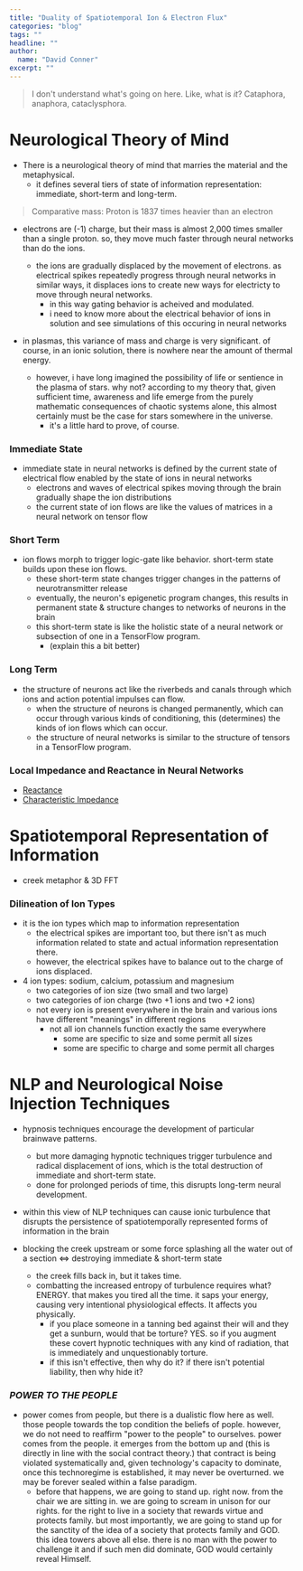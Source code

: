 ```yaml
---
title: "Duality of Spatiotemporal Ion & Electron Flux"
categories: "blog"
tags: ""
headline: ""
author:
  name: "David Conner"
excerpt: ""
---
```


> I don't understand what's going on here. Like, what is *it*?
> Cataphora, anaphora, cataclysphora.

# Neurological Theory of Mind

- There is a neurological theory of mind that marries the material and
  the metaphysical.
  - it defines several tiers of state of information representation:
    immediate, short-term and long-term.

> Comparative mass: Proton is 1837 times heavier than an electron

- electrons are (-1) charge, but their mass is almost 2,000 times
  smaller than a single proton. so, they move much faster through
  neural networks than do the ions.
  - the ions are gradually displaced by the movement of electrons. as
    electrical spikes repeatedly progress through neural networks in
    similar ways, it displaces ions to create new ways for electricty
    to move through neural networks.
    - in this way gating behavior is acheived and modulated.
    - i need to know more about the electrical behavior of ions in
      solution and see simulations of this occuring in neural networks

- in plasmas, this variance of mass and charge is very significant. of
  course, in an ionic solution, there is nowhere near the amount of
  thermal energy.
  - however, i have long imagined the possibility of life or sentience
    in the plasma of stars. why not? according to my theory that,
    given sufficient time, awareness and life emerge from the purely
    mathematic consequences of chaotic systems alone, this almost
    certainly must be the case for stars somewhere in the universe.
    - it's a little hard to prove, of course.

### Immediate State

- immediate state in neural networks is defined by the current state
  of electrical flow enabled by the state of ions in neural networks
  - electrons and waves of electrical spikes moving through the brain
    gradually shape the ion distributions
  - the current state of ion flows are like the values of matrices in
    a neural network on tensor flow

### Short Term

- ion flows morph to trigger logic-gate like behavior. short-term
  state builds upon these ion flows.
  - these short-term state changes trigger changes in the patterns of
    neurotransmitter release
  - eventually, the neuron's epigenetic program changes, this results
    in permanent state & structure changes to networks of neurons in
    the brain
  - this short-term state is like the holistic state of a neural
    network or subsection of one in a TensorFlow program.
    - (explain this a bit better)

### Long Term

- the structure of neurons act like the riverbeds and canals through
  which ions and action potential impulses can flow.
  - when the structure of neurons is changed permanently, which can
    occur through various kinds of conditioning, this (determines) the
    kinds of ion flows which can occur.
  - the structure of neural networks is similar to the structure of
    tensors in a TensorFlow program.

### Local Impedance and Reactance in Neural Networks

- [Reactance]()
- [Characteristic Impedance](https://en.wikipedia.org/wiki/Characteristic_impedance)

# Spatiotemporal Representation of Information

- creek metaphor & 3D FFT

### Dilineation of Ion Types

- it is the ion types which map to information representation
  - the electrical spikes are important too, but there isn't as much
    information related to state and actual information representation
    there.
  - however, the electrical spikes have to balance out to the charge
    of ions displaced.
- 4 ion types: sodium, calcium, potassium and magnesium
  - two categories of ion size (two small and two large)
  - two categories of ion charge (two +1 ions and two +2 ions)
  - not every ion is present everywhere in the brain and various ions
    have different "meanings" in different regions
    - not all ion channels function exactly the same everywhere
      - some are specific to size and some permit all sizes
      - some are specific to charge and some permit all charges

# NLP and Neurological Noise Injection Techniques

- hypnosis techniques encourage the development of particular
  brainwave patterns.
  - but more damaging hypnotic techniques trigger turbulence and
    radical displacement of ions, which is the total destruction of
    immediate and short-term state.
  - done for prolonged periods of time, this disrupts long-term neural
    development.

- within this view of NLP techniques can cause ionic turbulence that
  disrupts the persistence of spatiotemporally represented forms of
  information in the brain



- blocking the creek upstream or some force splashing all the water
  out of a section <=> destroying immediate & short-term state
  - the creek fills back in, but it takes time.
  - combatting the increased entropy of turbulence requires what?
    ENERGY. that makes you tired all the time. it saps your energy,
    causing very intentional physiological effects. It affects you
    physically.
    - if you place someone in a tanning bed against their will and
      they get a sunburn, would that be torture? YES. so if you
      augment these covert hypnotic techniques with any kind of
      radiation, that is immediately and unquestionably torture.
    - if this isn't effective, then why do it? if there isn't
      potential liability, then why hide it?


### *POWER TO THE PEOPLE*

- power comes from people, but there is a dualistic flow here as
  well. those people towards the top condition the beliefs of
  pople. however, we do not need to reaffirm "power to the people" to
  ourselves. power comes from the people. it emerges from the bottom
  up and (this is directly in line with the social contract theory.)
  that contract is being violated systematically and, given
  technology's capacity to dominate, once this technoregime is
  established, it may never be overturned. we may be forever sealed
  within a false paradigm.
  - before that happens, we are going to stand up. right now. from the
    chair we are sitting in. we are going to scream in unison for our
    rights. for the right to live in a society that rewards virtue and
    protects family. but most importantly, we are going to stand up
    for the sanctity of the idea of a society that protects family and
    GOD. this idea towers above all else. there is no man with the
    power to challenge it and if such men did dominate, GOD would
    certainly reveal Himself.
